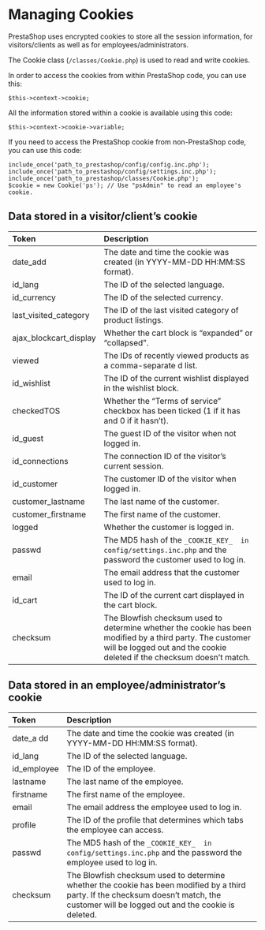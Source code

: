 # Managing Cookies

PrestaShop uses encrypted cookies to store all the session information, for visitors/clients as well as for employees/administrators.

The Cookie class \(`/classes/Cookie.php`\) is used to read and write cookies.

In order to access the cookies from within PrestaShop code, you can use this:

```text
$this->context->cookie;
```

All the information stored within a cookie is available using this code:

```text
$this->context->cookie->variable;
```

If you need to access the PrestaShop cookie from non-PrestaShop code, you can use this code:

```text
include_once('path_to_prestashop/config/config.inc.php');
include_once('path_to_prestashop/config/settings.inc.php');
include_once('path_to_prestashop/classes/Cookie.php');
$cookie = new Cookie('ps'); // Use "psAdmin" to read an employee's cookie.
```

## Data stored in a visitor/client’s cookie <a id="ManagingCookies-Datastoredinavisitor/client&#x2019;scookie"></a>

| Token | Description |
| :--- | :--- |
| date\_add | The date and time the cookie was created \(in YYYY-MM-DD HH:MM:SS format\). |
| id\_lang | The ID of the selected language. |
| id\_currency | The ID of the selected currency. |
| last\_visited\_category | The ID of the last visited category of product listings. |
| ajax\_blockcart\_display | Whether the cart block is “expanded” or “collapsed”. |
| viewed | The IDs of recently viewed products as a comma-separate d list. |
| id\_wishlist | The ID of the current wishlist displayed in the wishlist block. |
| checkedTOS | Whether the “Terms of service” checkbox has been ticked \(1 if it has and 0 if it hasn’t\). |
| id\_guest | The guest ID of the visitor when not logged in. |
| id\_connections | The connection ID of the visitor’s current session. |
| id\_customer | The customer ID of the visitor when logged in. |
| customer\_lastname | The last name of the customer. |
| customer\_firstname | The first name of the customer. |
| logged | Whether the customer is logged in. |
| passwd | The MD5 hash of the `_COOKIE_KEY_  in config/settings.inc.php` and the password the customer used to log in. |
| email | The email address that the customer used to log in. |
| id\_cart | The ID of the current cart displayed in the cart block. |
| checksum | The Blowfish checksum used to determine whether the cookie has been modified by a third party. The customer will be logged out and the cookie deleted if the checksum doesn’t match. |

## Data stored in an employee/administrator’s cookie <a id="ManagingCookies-Datastoredinanemployee/administrator&#x2019;scookie"></a>

| Token | Description |
| :--- | :--- |
| date\_a dd | The date and time the cookie was created \(in YYYY-MM-DD HH:MM:SS format\). |
| id\_lang | The ID of the selected language. |
| id\_employee | The ID of the employee. |
| lastname | The last name of the employee. |
| firstname | The first name of the employee. |
| email | The email address the employee used to log in. |
| profile | The ID of the profile that determines which tabs the employee can access. |
| passwd | The MD5 hash of the `_COOKIE_KEY_  in config/settings.inc.php` and the password the employee used to log in. |
| checksum | The Blowfish checksum used to determine whether the cookie has been modified by a third party. If the checksum doesn’t match, the customer will be logged out and the cookie is deleted. |

